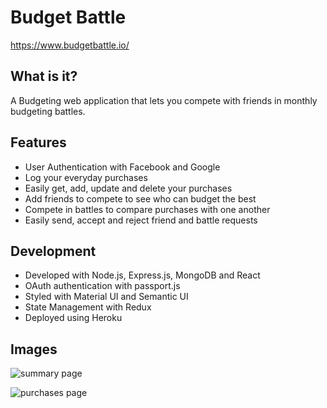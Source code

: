 # Budget Battle
https://www.budgetbattle.io/

## What is it?
A Budgeting web application that lets you compete with friends in monthly budgeting battles.

## Features
- User Authentication with Facebook and Google
- Log your everyday purchases
- Easily get, add, update and delete your purchases
- Add friends to compete to see who can budget the best
- Compete in battles to compare purchases with one another
- Easily send, accept and reject friend and battle requests

## Development
- Developed with Node.js, Express.js, MongoDB and React
- OAuth authentication with passport.js
- Styled with Material UI and Semantic UI
- State Management with Redux
- Deployed using Heroku

## Images
![summary page](https://i.imgur.com/e2uaGT4.png)



![purchases page](https://i.imgur.com/Imjcn4B.png)
